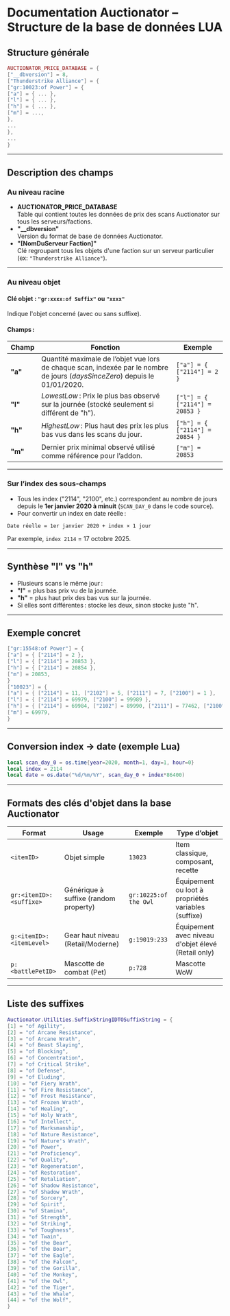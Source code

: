 # Documentation Auctionator – Structure de la base de données LUA

## Structure générale

```lua
AUCTIONATOR_PRICE_DATABASE = {
["__dbversion"] = 8,
["Thunderstrike Alliance"] = {
["gr:10023:of Power"] = {
["a"] = { ... },
["l"] = { ... },
["h"] = { ... },
["m"] = ...,
},
...
},
...
}
```

---

## Description des champs

### Au niveau racine

- **AUCTIONATOR_PRICE_DATABASE**  
  Table qui contient toutes les données de prix des scans Auctionator sur tous les serveurs/factions.
- **"\_\_dbversion"**  
  Version du format de base de données Auctionator.
- **"[NomDuServeur Faction]"**  
  Clé regroupant tous les objets d'une faction sur un serveur particulier (ex: `"Thunderstrike Alliance"`).

---

### Au niveau objet

#### Clé objet : `"gr:xxxx:of Suffix"` ou `"xxxx"`

Indique l'objet concerné (avec ou sans suffixe).

#### Champs :

| Champ   | Fonction                                                                                                                     | Exemple                        |
| ------- | ---------------------------------------------------------------------------------------------------------------------------- | ------------------------------ |
| **"a"** | Quantité maximale de l’objet vue lors de chaque scan, indexée par le nombre de jours (_daysSinceZero_) depuis le 01/01/2020. | `["a"] = { ["2114"] = 2 }`     |
| **"l"** | *LowestLow* : Prix le plus bas observé sur la journée (stocké seulement si différent de "h").                                | `["l"] = { ["2114"] = 20853 }` |
| **"h"** | *HighestLow* : Plus haut des prix les plus bas vus dans les scans du jour.                                                   | `["h"] = { ["2114"] = 20854 }` |
| **"m"** | Dernier prix minimal observé utilisé comme référence pour l’addon.                                                           | `["m"] = 20853`                |

---

### Sur l’index des sous-champs

- Tous les index ("2114", "2100", etc.) correspondent au nombre de jours depuis le **1er janvier 2020 à minuit** (`SCAN_DAY_0` dans le code source).
- Pour convertir un index en date réelle :

`Date réelle = 1er janvier 2020 + index × 1 jour`

Par exemple, `index 2114` = 17 octobre 2025.

---

## Synthèse "l" vs "h"

- Plusieurs scans le même jour :
- **"l"** = plus bas prix vu de la journée.
- **"h"** = plus haut prix des bas vus sur la journée.
- Si elles sont différentes : stocke les deux, sinon stocke juste "h".

---

## Exemple concret

```lua
["gr:15548:of Power"] = {
["a"] = { ["2114"] = 2 },
["l"] = { ["2114"] = 20853 },
["h"] = { ["2114"] = 20854 },
["m"] = 20853,
}
["10023"] = {
["a"] = { ["2114"] = 11, ["2102"] = 5, ["2111"] = 7, ["2100"] = 1 },
["l"] = { ["2114"] = 69979, ["2100"] = 99989 },
["h"] = { ["2114"] = 69984, ["2102"] = 89990, ["2111"] = 77462, ["2100"] = 99990 },
["m"] = 69979,
}
```

---

## Conversion index → date (exemple Lua)

```lua
local scan_day_0 = os.time{year=2020, month=1, day=1, hour=0}
local index = 2114
local date = os.date("%d/%m/%Y", scan_day_0 + index*86400)
```

---

## Formats des clés d'objet dans la base Auctionator

| Format                   | Usage                                 | Exemple               | Type d’objet                                        |
| ------------------------ | ------------------------------------- | --------------------- | --------------------------------------------------- |
| `<itemID>`               | Objet simple                          | `13023`               | Item classique, composant, recette                  |
| `gr:<itemID>:<suffixe>`  | Générique à suffixe (random property) | `gr:10225:of the Owl` | Équipement ou loot à propriétés variables (suffixe) |
| `g:<itemID>:<itemLevel>` | Gear haut niveau (Retail/Moderne)     | `g:19019:233`         | Équipement avec niveau d'objet élevé (Retail only)  |
| `p:<battlePetID>`        | Mascotte de combat (Pet)              | `p:728`               | Mascotte WoW                                        |

---

## Liste des suffixes

```lua
Auctionator.Utilities.SuffixStringIDTOSuffixString = {
[1] = "of Agility",
[2] = "of Arcane Resistance",
[3] = "of Arcane Wrath",
[4] = "of Beast Slaying",
[5] = "of Blocking",
[6] = "of Concentration",
[7] = "of Critical Strike",
[8] = "of Defense",
[9] = "of Eluding",
[10] = "of Fiery Wrath",
[11] = "of Fire Resistance",
[12] = "of Frost Resistance",
[13] = "of Frozen Wrath",
[14] = "of Healing",
[15] = "of Holy Wrath",
[16] = "of Intellect",
[17] = "of Marksmanship",
[18] = "of Nature Resistance",
[19] = "of Nature's Wrath",
[20] = "of Power",
[21] = "of Proficiency",
[22] = "of Quality",
[23] = "of Regeneration",
[24] = "of Restoration",
[25] = "of Retaliation",
[26] = "of Shadow Resistance",
[27] = "of Shadow Wrath",
[28] = "of Sorcery",
[29] = "of Spirit",
[30] = "of Stamina",
[31] = "of Strength",
[32] = "of Striking",
[33] = "of Toughness",
[34] = "of Twain",
[35] = "of the Bear",
[36] = "of the Boar",
[37] = "of the Eagle",
[38] = "of the Falcon",
[39] = "of the Gorilla",
[40] = "of the Monkey",
[41] = "of the Owl",
[42] = "of the Tiger",
[43] = "of the Whale",
[44] = "of the Wolf",
}
```
